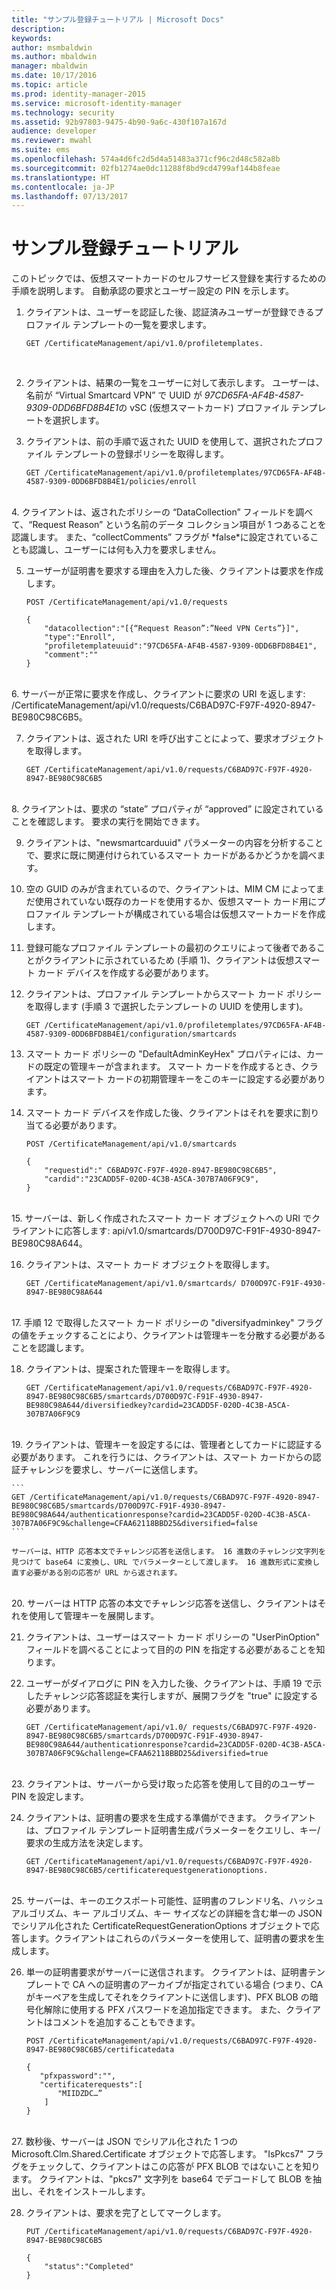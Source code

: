 ```yaml
---
title: "サンプル登録チュートリアル | Microsoft Docs"
description: 
keywords: 
author: msmbaldwin
ms.author: mbaldwin
manager: mbaldwin
ms.date: 10/17/2016
ms.topic: article
ms.prod: identity-manager-2015
ms.service: microsoft-identity-manager
ms.technology: security
ms.assetid: 92b97803-9475-4b90-9a6c-430f107a167d
audience: developer
ms.reviewer: mwahl
ms.suite: ems
ms.openlocfilehash: 574a4d6fc2d5d4a51483a371cf96c2d48c582a8b
ms.sourcegitcommit: 02fb1274ae0dc11288f8bd9cd4799af144b8feae
ms.translationtype: HT
ms.contentlocale: ja-JP
ms.lasthandoff: 07/13/2017
---
```

# <a name="sample-enrollment-walkthrough"></a>サンプル登録チュートリアル
このトピックでは、仮想スマートカードのセルフサービス登録を実行するための手順を説明します。 自動承認の要求とユーザー設定の PIN を示します。
1.  クライアントは、ユーザーを認証した後、認証済みユーザーが登録できるプロファイル テンプレートの一覧を要求します。

    ```
    GET /CertificateManagement/api/v1.0/profiletemplates.
    ```
    <br/>
2.  クライアントは、結果の一覧をユーザーに対して表示します。 ユーザーは、名前が “Virtual Smartcard VPN” で UUID が *97CD65FA-AF4B-4587-9309-0DD6BFD8B4E1*の vSC (仮想スマートカード) プロファイル テンプレートを選択します。

3.  クライアントは、前の手順で返された UUID を使用して、選択されたプロファイル テンプレートの登録ポリシーを取得します。

    ```
    GET /CertificateManagement/api/v1.0/profiletemplates/97CD65FA-AF4B-4587-9309-0DD6BFD8B4E1/policies/enroll
    ```
 <br/>   
4.  クライアントは、返されたポリシーの “DataCollection” フィールドを調べて、“Request Reason” という名前のデータ コレクション項目が 1 つあることを認識します。 また、“collectComments” フラグが *false*に設定されていることも認識し、ユーザーには何も入力を要求しません。

5.  ユーザーが証明書を要求する理由を入力した後、クライアントは要求を作成します。

    ```
    POST /CertificateManagement/api/v1.0/requests

    {
        "datacollection":"[{“Request Reason”:”Need VPN Certs”}]",
        "type":"Enroll",
        "profiletemplateuuid":"97CD65FA-AF4B-4587-9309-0DD6BFD8B4E1",
        "comment":""
    }
    ```
<br/>
6.  サーバーが正常に要求を作成し、クライアントに要求の URI を返します: /CertificateManagement/api/v1.0/requests/C6BAD97C-F97F-4920-8947-BE980C98C6B5。

7.  クライアントは、返された URI を呼び出すことによって、要求オブジェクトを取得します。

    ```
    GET /CertificateManagement/api/v1.0/requests/C6BAD97C-F97F-4920-8947-BE980C98C6B5
    ```
<br/>
8.  クライアントは、要求の “state” プロパティが “approved” に設定されていることを確認します。 要求の実行を開始できます。

9.  クライアントは、"newsmartcarduuid" パラメーターの内容を分析することで、要求に既に関連付けられているスマート カードがあるかどうかを調べます。

10. 空の GUID のみが含まれているので、クライアントは、MIM CM によってまだ使用されていない既存のカードを使用するか、仮想スマート カード用にプロファイル テンプレートが構成されている場合は仮想スマートカードを作成します。

11. 登録可能なプロファイル テンプレートの最初のクエリによって後者であることがクライアントに示されているため (手順 1)、クライアントは仮想スマート カード デバイスを作成する必要があります。

12. クライアントは、プロファイル テンプレートからスマート カード ポリシーを取得します (手順 3 で選択したテンプレートの UUID を使用します)。

    ```
    GET /CertificateManagement/api/v1.0/profiletemplates/97CD65FA-AF4B-4587-9309-0DD6BFD8B4E1/configuration/smartcards
    ```
13. スマート カード ポリシーの "DefaultAdminKeyHex" プロパティには、カードの既定の管理キーが含まれます。 スマート カードを作成するとき、クライアントはスマート カードの初期管理キーをこのキーに設定する必要があります。  

14. スマート カード デバイスを作成した後、クライアントはそれを要求に割り当てる必要があります。

    ```
    POST /CertificateManagement/api/v1.0/smartcards

    {
        "requestid":" C6BAD97C-F97F-4920-8947-BE980C98C6B5",
        "cardid":"23CADD5F-020D-4C3B-A5CA-307B7A06F9C9",
    }
    ```
<br/>
15. サーバーは、新しく作成されたスマート カード オブジェクトへの URI でクライアントに応答します: api/v1.0/smartcards/D700D97C-F91F-4930-8947-BE980C98A644。

16. クライアントは、スマート カード オブジェクトを取得します。

    ```
    GET /CertificateManagement/api/v1.0/smartcards/ D700D97C-F91F-4930-8947-BE980C98A644
    ```
<br/>
17. 手順 12 で取得したスマート カード ポリシーの "diversifyadminkey" フラグの値をチェックすることにより、クライアントは管理キーを分散する必要があることを認識します。

18. クライアントは、提案された管理キーを取得します。

    ```
    GET /CertificateManagement/api/v1.0/requests/C6BAD97C-F97F-4920-8947-BE980C98C6B5/smartcards/D700D97C-F91F-4930-8947-BE980C98A644/diversifiedkey?cardid=23CADD5F-020D-4C3B-A5CA-307B7A06F9C9
    ```
<br/>
19. クライアントは、管理キーを設定するには、管理者としてカードに認証する必要があります。 これを行うには、クライアントは、スマート カードからの認証チャレンジを要求し、サーバーに送信します。

    ```
    GET /CertificateManagement/api/v1.0/requests/C6BAD97C-F97F-4920-8947-BE980C98C6B5/smartcards/D700D97C-F91F-4930-8947-BE980C98A644/authenticationresponse?cardid=23CADD5F-020D-4C3B-A5CA-307B7A06F9C9&challenge=CFAA62118BBD25&diversified=false
    ```

    サーバーは、HTTP 応答本文でチャレンジ応答を送信します。 16 進数のチャレンジ文字列を見つけて base64 に変換し、URL でパラメーターとして渡します。 16 進数形式に変換し直す必要がある別の応答が URL から返されます。
<br/>
20. サーバーは HTTP 応答の本文でチャレンジ応答を送信し、クライアントはそれを使用して管理キーを展開します。

21. クライアントは、ユーザーはスマート カード ポリシーの "UserPinOption" フィールドを調べることによって目的の PIN を指定する必要があることを知ります。

22. ユーザーがダイアログに PIN を入力した後、クライアントは、手順 19 で示したチャレンジ応答認証を実行しますが、展開フラグを "true" に設定する必要があります。

    ```
    GET /CertificateManagement/api/v1.0/ requests/C6BAD97C-F97F-4920-8947-BE980C98C6B5/smartcards/D700D97C-F91F-4930-8947-BE980C98A644/authenticationresponse?cardid=23CADD5F-020D-4C3B-A5CA-307B7A06F9C9&challenge=CFAA62118BBD25&diversified=true
    ```
<br/>
23. クライアントは、サーバーから受け取った応答を使用して目的のユーザー PIN を設定します。

24. クライアントは、証明書の要求を生成する準備ができます。 クライアントは、プロファイル テンプレート証明書生成パラメーターをクエリし、キー/要求の生成方法を決定します。

    ```
    GET /CertificateManagement/api/v1.0/requests/C6BAD97C-F97F-4920-8947-BE980C98C6B5/certificaterequestgenerationoptions.
    ```
<br/>
25. サーバーは、キーのエクスポート可能性、証明書のフレンドリ名、ハッシュ アルゴリズム、キー アルゴリズム、キー サイズなどの詳細を含む単一の JSON でシリアル化された CertificateRequestGenerationOptions オブジェクトで応答します。クライアントはこれらのパラメーターを使用して、証明書の要求を生成します。

26. 単一の証明書要求がサーバーに送信されます。 クライアントは、証明書テンプレートで CA への証明書のアーカイブが指定されている場合 (つまり、CA がキーペアを生成してそれをクライアントに送信します)、PFX BLOB の暗号化解除に使用する PFX パスワードを追加指定できます。 また、クライアントはコメントを追加することもできます。

    ```
    POST /CertificateManagement/api/v1.0/requests/C6BAD97C-F97F-4920-8947-BE980C98C6B5/certificatedata

    {
       "pfxpassword":"",
       "certificaterequests":[
           "MIIDZDC…”
        ]
    }   
    ```
<br/>
27. 数秒後、サーバーは JSON でシリアル化された 1 つの Microsoft.Clm.Shared.Certificate オブジェクトで応答します。 "IsPkcs7" フラグをチェックして、クライアントはこの応答が PFX BLOB ではないことを知ります。 クライアントは、"pkcs7" 文字列を base64 でデコードして BLOB を抽出し、それをインストールします。

28. クライアントは、要求を完了としてマークします。

    ```
    PUT /CertificateManagement/api/v1.0/requests/C6BAD97C-F97F-4920-8947-BE980C98C6B5

    {
        "status":"Completed"
    }
    ```
